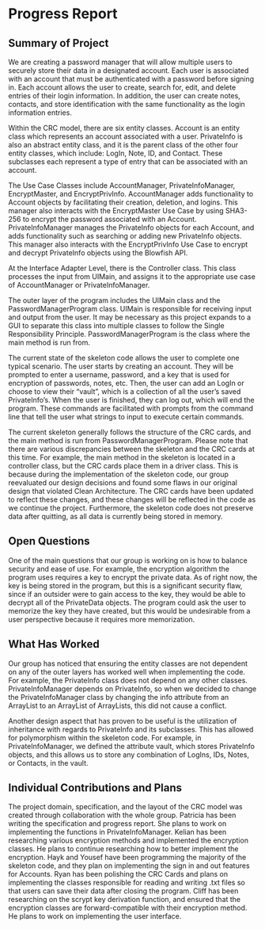 # Progress Report

## Summary of Project
We are creating a password manager that will allow multiple users to securely store their data in a designated account. Each user is associated with an account that must be authenticated with a password before signing in. Each account allows the user to create, search for, edit, and delete entries of their login information. In addition, the user can create notes, contacts, and store identification with the same functionality as the login information entries.

Within the CRC model, there are six entity classes. Account is an entity class which represents an account associated with a user. PrivateInfo is also an abstract entity class, and it is the parent class of the other four entity classes, which include: LogIn, Note, ID, and Contact. These subclasses each represent a type of entry that can be associated with an account.

The Use Case Classes include AccountManager, PrivateInfoManager, EncryptMaster, and EncryptPrivInfo. AccountManager adds functionality to Account objects by facilitating their creation, deletion, and logins. This manager also interacts with the EncryptMaster Use Case by using SHA3-256 to encrypt the password associated with an Account. PrivateInfoManager manages the PrivateInfo objects for each Account, and adds functionality such as searching or adding new PrivateInfo objects. This manager also interacts with the EncryptPrivInfo Use Case to encrypt and decrypt PrivateInfo objects using the Blowfish API.

At the Interface Adapter Level, there is the Controller class. This class processes the input from UIMain, and assigns it to the appropriate use case of AccountManager or PrivateInfoManager.

The outer layer of the program includes the UIMain class and the PasswordManagerProgram class. UIMain is responsible for receiving input and output from the user. It may be necessary as this project expands to a GUI to separate this class into multiple classes to follow the Single Responsibility Principle. PasswordManagerProgram is the class where the main method is run from.

The current state of the skeleton code allows the user to complete one typical scenario. The user starts by creating an account. They will be prompted to enter a username, password, and a key that is used for encryption of passwords, notes, etc. Then, the user can add an LogIn or choose to view their “vault”, which is a collection of all the user’s saved PrivateInfo’s. When the user is finished, they can log out, which will end the program. These commands are facilitated with prompts from the command line that tell the user what strings to input to execute certain commands.


The current skeleton generally follows the structure of the CRC cards, and the main method is run from PasswordManagerProgram. Please note that there are various discrepancies between the skeleton and the CRC cards at this time. For example, the main method in the skeleton is located in a controller class, but the CRC cards place them in a driver class. This is because during the implementation of the skeleton code, our group reevaluated our design decisions and found some flaws in our original design that violated Clean Architecture. The CRC cards have been updated to reflect these changes, and these changes will be reflected in the code as we continue the project. Furthermore, the skeleton code does not preserve data after quitting, as all data is currently being stored in memory.

## Open Questions
One of the main questions that our group is working on is how to balance security and ease of use. For example, the encryption algorithm the program uses requires a key to encrypt the private data. As of right now, the key is being stored in the program, but this is a significant security flaw, since if an outsider were to gain access to the key, they would be able to decrypt all of the PrivateData objects. The program could ask the user to memorize the key they have created, but this would be undesirable from a user perspective because it requires more memorization.

## What Has Worked
Our group has noticed that ensuring the entity classes are not dependent on any of the outer layers has worked well when implementing the code. For example, the PrivateInfo class does not depend on any other classes. PrivateInfoManager depends on PrivateInfo, so when we decided to change the PrivateInfoManager class by changing the info attribute from an ArrayList to an ArrayList of ArrayLists, this did not cause a conflict.

Another design aspect that has proven to be useful is the utilization of inheritance with regards to PrivateInfo and its subclasses. This has allowed for polymorphism within the skeleton code. For example, in PrivateInfoManager, we defined the attribute vault, which stores PrivateInfo objects, and this allows us to store any combination of LogIns, IDs, Notes, or Contacts, in the vault.

## Individual Contributions and Plans
The project domain, specification, and the layout of the CRC model was created through collaboration with the whole group. Patricia has been writing the specification and progress report. She plans to work on implementing the functions in PrivateInfoManager. Kelian has been researching various encryption methods and implemented the encryption classes. He plans to continue researching how to better implement the encryption. Hayk and Yousef have been programming the majority of the skeleton code, and they plan on implementing the sign in and out features for Accounts. Ryan has been polishing the CRC Cards and plans on implementing the classes responsible for reading and writing .txt files so that users can save their data after closing the program. Cliff has been researching on the scrypt key derivation function, and ensured that the encryption classes are forward-compatible with their encryption method. He plans to work on implementing the user interface. 
